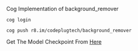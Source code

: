 Cog Implementation of background_remover

`cog login `

`cog push r8.im/codeplugtech/background_remover`

Get The Model Checkpoint From [Here](https://huggingface.co/spaces/briaai/BRIA-RMBG-1.4/blob/main/app.py)
